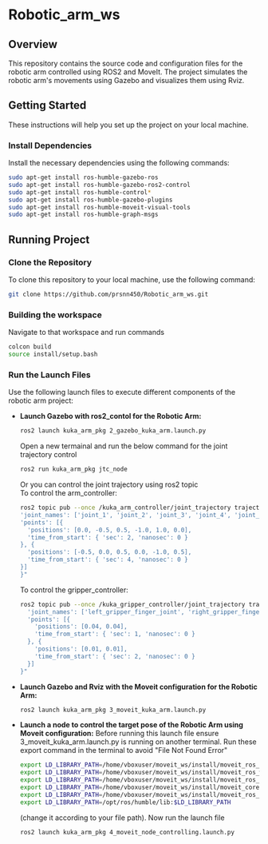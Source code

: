 # Robotic_arm_ws
## Overview
This repository contains the source code and configuration files for the robotic arm controlled using ROS2 and MoveIt. The project simulates the robotic arm's movements using Gazebo and visualizes them using Rviz.

## Getting Started

These instructions will help you set up the project on your local machine.

### Install Dependencies

Install the necessary dependencies using the following commands:

```sh
sudo apt-get install ros-humble-gazebo-ros
sudo apt-get install ros-humble-gazebo-ros2-control
sudo apt-get install ros-humble-control*
sudo apt-get install ros-humble-gazebo-plugins
sudo apt-get install ros-humble-moveit-visual-tools
sudo apt-get install ros-humble-graph-msgs
```

## Running Project

### Clone the Repository
To clone this repository to your local machine, use the following command:
```sh
git clone https://github.com/prsnn450/Robotic_arm_ws.git
```

### Building the workspace
Navigate to that workspace and run commands
```sh
colcon build
source install/setup.bash
```

### Run the Launch Files

Use the following launch files to execute different components of the robotic arm project:

- **Launch Gazebo with ros2_contol for the Robotic Arm:**
  ```sh
  ros2 launch kuka_arm_pkg 2_gazebo_kuka_arm.launch.py
  ```
  Open a new termainal and run the below command for the joint trajectory control
  ```sh
  ros2 run kuka_arm_pkg jtc_node
  ```
  Or you can control the joint trajectory using ros2 topic <br>
  To control the arm_controller:
  ```sh
  ros2 topic pub --once /kuka_arm_controller/joint_trajectory trajectory_msgs/JointTrajectory "{
  'joint_names': ['joint_1', 'joint_2', 'joint_3', 'joint_4', 'joint_5', 'joint_6'],
  'points': [{
    'positions': [0.0, -0.5, 0.5, -1.0, 1.0, 0.0],
    'time_from_start': { 'sec': 2, 'nanosec': 0 }
  }, {
    'positions': [-0.5, 0.0, 0.5, 0.0, -1.0, 0.5],
    'time_from_start': { 'sec': 4, 'nanosec': 0 }
  }]
  }"
  ```
  To control the gripper_controller:
  ```sh
  ros2 topic pub --once /kuka_gripper_controller/joint_trajectory trajectory_msgs/JointTrajectory "{
    'joint_names': ['left_gripper_finger_joint', 'right_gripper_finger_joint'],
    'points': [{
      'positions': [0.04, 0.04],
      'time_from_start': { 'sec': 1, 'nanosec': 0 }
    }, {
      'positions': [0.01, 0.01],
      'time_from_start': { 'sec': 2, 'nanosec': 0 }
    }]
  }"
  ```
- **Launch Gazebo and Rviz with the Moveit configuration for the Robotic Arm:**
  ```sh
  ros2 launch kuka_arm_pkg 3_moveit_kuka_arm.launch.py
  ```
- **Launch a node to control the target pose of the Robotic Arm using Moveit configuration:**
  Before running this launch file ensure 3_moveit_kuka_arm.launch.py is running on another terminal.
  Run these export command in the terminal to avoid "File Not Found Error"
  ```sh
  export LD_LIBRARY_PATH=/home/vboxuser/moveit_ws/install/moveit_ros_planning_interface/lib:$LD_LIBRARY_PATH
  export LD_LIBRARY_PATH=/home/vboxuser/moveit_ws/install/moveit_ros_warehouse/lib:$LD_LIBRARY_PATH
  export LD_LIBRARY_PATH=/home/vboxuser/moveit_ws/install/moveit_ros_planning/lib:$LD_LIBRARY_PATH
  export LD_LIBRARY_PATH=/home/vboxuser/moveit_ws/install/moveit_core/lib:$LD_LIBRARY_PATH
  export LD_LIBRARY_PATH=/home/vboxuser/moveit_ws/install/moveit_ros_occupancy_map_monitor/lib:$LD_LIBRARY_PATH
  export LD_LIBRARY_PATH=/opt/ros/humble/lib:$LD_LIBRARY_PATH
  ```
  (change it according to your file path). Now run the launch file
  ```sh
  ros2 launch kuka_arm_pkg 4_moveit_node_controlling.launch.py
  ```


